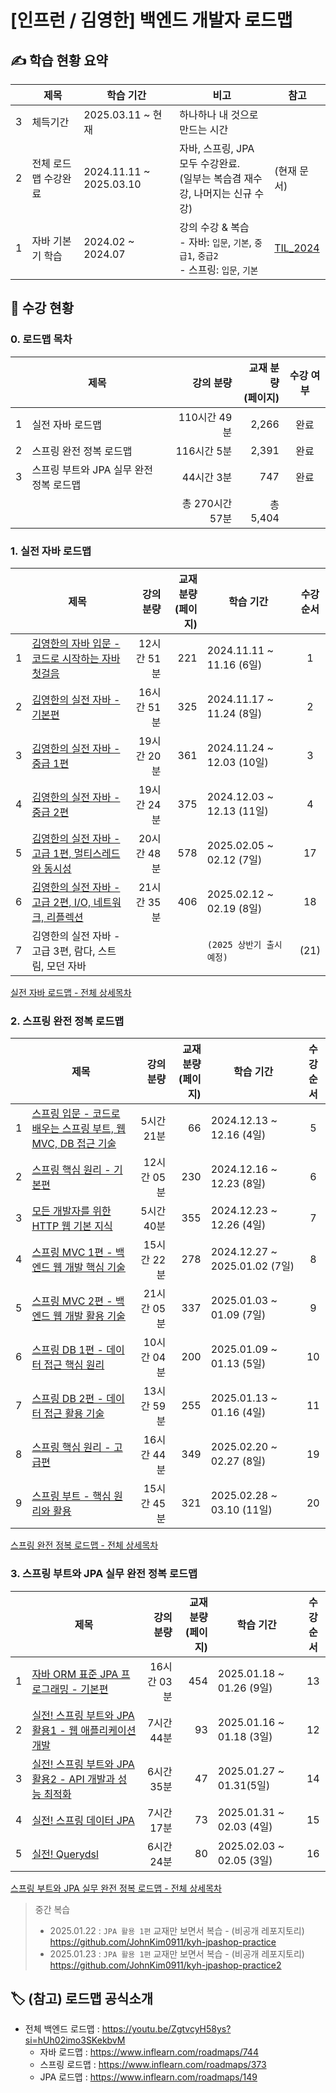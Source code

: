 # [인프런 / 김영한] 백엔드 개발자 로드맵

## ✍️ 학습 현황 요약

|   | 제목          | 학습 기간                   | 비고                                                                  | 참고                                   |
|---|-------------|-------------------------|---------------------------------------------------------------------|--------------------------------------|
| 3 | 체득기간        | 2025.03.11 ~ 현재         | 하나하나 내 것으로 만드는 시간                                                   |                                      |
| 2 | 전체 로드맵 수강완료 | 2024.11.11 ~ 2025.03.10 | 자바, 스프링, JPA 모두 수강완료. <br>(일부는 복습겸 재수강, 나머지는 신규 수강)                 | (현재 문서)                              |
| 1 | 자바 기본기 학습   | 2024.02 ~ 2024.07       | 강의 수강 & 복습 <br> - 자바: `입문`, `기본`, `중급1`, `중급2`<br>- 스프링: `입문`, `기본` | [TIL_2024](../../2024/kyh/README.md) |

## 📅 수강 현황

### 0. 로드맵 목차

|   | 제목                       |       강의 분량 | 교재 분량 <br>(페이지) | 수강 여부 |
|---|--------------------------|------------:|----------------:|:-----:|
| 1 | 실전 자바 로드맵                |   110시간 49분 |           2,266 |  완료   |
| 2 | 스프링 완전 정복 로드맵            |    116시간 5분 |           2,391 |  완료   |
| 3 | 스프링 부트와 JPA 실무 완전 정복 로드맵 |     44시간 3분 |             747 |  완료   |
|   |                          | 총 270시간 57분 |         총 5,404 |       |

### 1. 실전 자바 로드맵

|   | 제목                                                             |        강의 분량 |  교재 분량 <br>(페이지) | 학습 기간                    | 수강<br>순서 |
|---|----------------------------------------------------------------|-------------:|-----------------:|--------------------------|:--------:|
| 1 | [김영한의 자바 입문 - 코드로 시작하는 자바 첫걸음](01_java/java_01_start.md)       |     12시간 51분 |              221 | 2024.11.11 ~ 11.16 (6일)  |    1     |
| 2 | [김영한의 실전 자바 - 기본편](01_java/java_02_basic.md)                   |     16시간 51분 |              325 | 2024.11.17 ~ 11.24 (8일)  |    2     |
| 3 | [김영한의 실전 자바 - 중급 1편](01_java/java_03_mid1.md)                  |     19시간 20분 |              361 | 2024.11.24 ~ 12.03 (10일) |    3     |
| 4 | [김영한의 실전 자바 - 중급 2편](01_java/java_04_mid2.md)                  |     19시간 24분 |              375 | 2024.12.03 ~ 12.13 (11일) |    4     |
| 5 | [김영한의 실전 자바 - 고급 1편, 멀티스레드와 동시성](01_java/java_05_adv1.md)      |     20시간 48분 |              578 | 2025.02.05 ~ 02.12 (7일)  |    17    |
| 6 | [김영한의 실전 자바 - 고급 2편, I/O, 네트워크, 리플렉션](01_java/java_06_adv2.md) |     21시간 35분 |              406 | 2025.02.12 ~ 02.19 (8일)  |    18    |
| 7 | 김영한의 실전 자바 - 고급 3편, 람다, 스트림, 모던 자바                             |              |                  | `(2025 상반기 출시 예정)`       |   (21)   |

[실전 자바 로드맵 - 전체 상세목차](01_java/README.md)

### 2. 스프링 완전 정복 로드맵

|   | 제목                                                                       |    강의 분량 | 교재 분량 <br>(페이지) | 학습 기간                        | 수강<br>순서 |
|---|--------------------------------------------------------------------------|---------:|----------------:|------------------------------|:--------:|
| 1 | [스프링 입문 - 코드로 배우는 스프링 부트, 웹 MVC, DB 접근 기술](02_spring/spring_01_start.md) |  5시간 21분 |              66 | 2024.12.13 ~ 12.16 (4일)      |    5     |
| 2 | [스프링 핵심 원리 - 기본편](02_spring/spring_02_basic.md)                          | 12시간 05분 |             230 | 2024.12.16 ~ 12.23 (8일)      |    6     |
| 3 | [모든 개발자를 위한 HTTP 웹 기본 지식](02_spring/spring_03_http.md)                   |  5시간 40분 |             355 | 2024.12.23 ~ 12.26 (4일)      |    7     |
| 4 | [스프링 MVC 1편 - 백엔드 웹 개발 핵심 기술](02_spring/spring_04_mvc1.md)               | 15시간 22분 |             278 | 2024.12.27 ~ 2025.01.02 (7일) |    8     |
| 5 | [스프링 MVC 2편 - 백엔드 웹 개발 활용 기술](02_spring/spring_05_mvc2.md)               | 21시간 05분 |             337 | 2025.01.03 ~ 01.09 (7일)      |    9     |
| 6 | [스프링 DB 1편 - 데이터 접근 핵심 원리](02_spring/spring_06_db1.md)                   | 10시간 04분 |             200 | 2025.01.09 ~ 01.13 (5일)      |    10    |
| 7 | [스프링 DB 2편 - 데이터 접근 활용 기술](02_spring/spring_07_db2.md)                   | 13시간 59분 |             255 | 2025.01.13 ~ 01.16 (4일)      |    11    |
| 8 | [스프링 핵심 원리 - 고급편](02_spring/spring_08_advanced.md)                       | 16시간 44분 |             349 | 2025.02.20 ~ 02.27 (8일)      |    19    |
| 9 | [스프링 부트 - 핵심 원리와 활용](02_spring/spring_09_boot.md)                        | 15시간 45분 |             321 | 2025.02.28 ~ 03.10 (11일)     |    20    |

[스프링 완전 정복 로드맵 - 전체 상세목차](02_spring/README.md)


### 3. 스프링 부트와 JPA 실무 완전 정복 로드맵

|   | 제목                                                                   |    강의 분량 | 교재 분량 <br>(페이지) | 학습 기간                   |  수강<br>순서  |
|---|----------------------------------------------------------------------|---------:|----------------:|-------------------------|:----------:|
| 1 | [자바 ORM 표준 JPA 프로그래밍 - 기본편](03_jpa/jpa_01_basic.md)                  | 16시간 03분 |             454 | 2025.01.18 ~ 01.26 (9일) |     13     |
| 2 | [실전! 스프링 부트와 JPA 활용1 - 웹 애플리케이션 개발](03_jpa/jpa_02_jpashop.md)        |  7시간 44분 |              93 | 2025.01.16 ~ 01.18 (3일) |     12     |
| 3 | [실전! 스프링 부트와 JPA 활용2 - API 개발과 성능 최적화](03_jpa/jpa_03_jpashop_api.md) |  6시간 35분 |              47 | 2025.01.27 ~ 01.31(5일)  |     14     |
| 4 | [실전! 스프링 데이터 JPA](03_jpa/jpa_04_spring_data.md)                      |  7시간 17분 |              73 | 2025.01.31 ~ 02.03 (4일) |     15     |
| 5 | [실전! Querydsl](03_jpa/jpa_05_querydsl.md)                            |  6시간 24분 |              80 | 2025.02.03 ~ 02.05 (3일) |     16     |

[스프링 부트와 JPA 실무 완전 정복 로드맵 - 전체 상세목차](03_jpa/README.md)


> 중간 복습
> - 2025.01.22 : `JPA 활용 1편` 교재만 보면서 복습 - (비공개 레포지토리) https://github.com/JohnKim0911/kyh-jpashop-practice
> - 2025.01.23 : `JPA 활용 1편` 교재만 보면서 복습 - (비공개 레포지토리) https://github.com/JohnKim0911/kyh-jpashop-practice2

## 🏷️ (참고) 로드맵 공식소개

- 전체 백엔드 로드맵 : https://youtu.be/ZgtvcyH58ys?si=hUh02imo3SKekbvM
  - 자바 로드맵 : https://www.inflearn.com/roadmaps/744
  - 스프링 로드맵 : https://www.inflearn.com/roadmaps/373
  - JPA 로드맵 : https://www.inflearn.com/roadmaps/149
